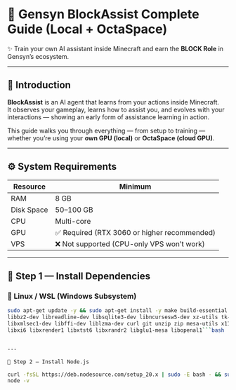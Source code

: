 # 🧠 Gensyn BlockAssist Complete Guide (Local + OctaSpace)

✨ Train your own AI assistant inside Minecraft and earn the **BLOCK Role** in Gensyn’s ecosystem.

---

## 📘 Introduction

**BlockAssist** is an AI agent that learns from your actions inside Minecraft.  
It observes your gameplay, learns how to assist you, and evolves with your interactions — showing an early form of assistance learning in action.

This guide walks you through everything — from setup to training — whether you’re using your **own GPU (local)** or **OctaSpace (cloud GPU)**.

---

## ⚙️ System Requirements

| Resource | Minimum |
|-----------|----------|
| RAM | 8 GB |
| Disk Space | 50–100 GB |
| CPU | Multi-core |
| GPU | ✅ Required (RTX 3060 or higher recommended) |
| VPS | ❌ Not supported (CPU-only VPS won’t work) |

---

## 🧰 Step 1 — Install Dependencies

### 🐧 Linux / WSL (Windows Subsystem)

```bash
sudo apt-get update -y && sudo apt-get install -y make build-essential gcc libssl-dev zlib1g-dev \
libbz2-dev libreadline-dev libsqlite3-dev libncursesw5-dev xz-utils tk-dev libxml2-dev \
libxmlsec1-dev libffi-dev liblzma-dev curl git unzip zip mesa-utils x11-apps x11-xserver-utils \
libxi6 libxrender1 libxtst6 libxrandr2 libglu1-mesa libopenal1```bash


---

🧩 Step 2 — Install Node.js

curl -fsSL https://deb.nodesource.com/setup_20.x | sudo -E bash - && sudo apt update && sudo apt install -y nodejs
node -v
